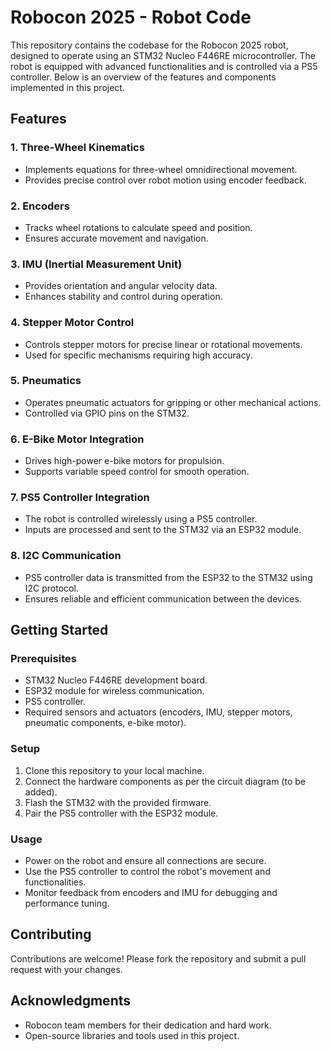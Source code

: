 # Robocon 2025 - Robot Code

This repository contains the codebase for the Robocon 2025 robot, designed to operate using an STM32 Nucleo F446RE microcontroller. The robot is equipped with advanced functionalities and is controlled via a PS5 controller. Below is an overview of the features and components implemented in this project.

## Features

### 1. **Three-Wheel Kinematics**
- Implements equations for three-wheel omnidirectional movement.
- Provides precise control over robot motion using encoder feedback.

### 2. **Encoders**
- Tracks wheel rotations to calculate speed and position.
- Ensures accurate movement and navigation.

### 3. **IMU (Inertial Measurement Unit)**
- Provides orientation and angular velocity data.
- Enhances stability and control during operation.

### 4. **Stepper Motor Control**
- Controls stepper motors for precise linear or rotational movements.
- Used for specific mechanisms requiring high accuracy.

### 5. **Pneumatics**
- Operates pneumatic actuators for gripping or other mechanical actions.
- Controlled via GPIO pins on the STM32.

### 6. **E-Bike Motor Integration**
- Drives high-power e-bike motors for propulsion.
- Supports variable speed control for smooth operation.

### 7. **PS5 Controller Integration**
- The robot is controlled wirelessly using a PS5 controller.
- Inputs are processed and sent to the STM32 via an ESP32 module.

### 8. **I2C Communication**
- PS5 controller data is transmitted from the ESP32 to the STM32 using I2C protocol.
- Ensures reliable and efficient communication between the devices.

## Getting Started

### Prerequisites
- STM32 Nucleo F446RE development board.
- ESP32 module for wireless communication.
- PS5 controller.
- Required sensors and actuators (encoders, IMU, stepper motors, pneumatic components, e-bike motor).

### Setup
1. Clone this repository to your local machine.
2. Connect the hardware components as per the circuit diagram (to be added).
3. Flash the STM32 with the provided firmware.
4. Pair the PS5 controller with the ESP32 module.

### Usage
- Power on the robot and ensure all connections are secure.
- Use the PS5 controller to control the robot's movement and functionalities.
- Monitor feedback from encoders and IMU for debugging and performance tuning.

## Contributing
Contributions are welcome! Please fork the repository and submit a pull request with your changes.

## Acknowledgments
- Robocon team members for their dedication and hard work.
- Open-source libraries and tools used in this project.
